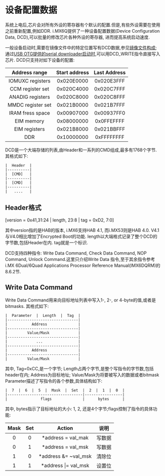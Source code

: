 # 设备配置数据

系统上电后,芯片会对所有外设的寄存器有个默认的配置.但是,有些外设需要在使用之前重新配置,例如DDR.
i.MX6Q提供了一种设备配置数据(Device Configuration Data, DCD),可以批量的修改芯片各种外设的寄存器,
进而提高系统启动速度.	

一般设备启动时,需要在镜像文件中的特定位置写有DCD数据,参见[镜像文件构成](docs/system_boot.md);
通过[USB OTG提供的serial downloader启动时](docs/serial_download_protocol.md),可以用DCD_WRITE指令直接写入芯片.
DCD只支持对如下设备的配置:

|   Address range   |  Start address  |  Last Address  |
|:-----------------:|:---------------:|:--------------:|
| IOMUXC registers  |    0x020E0000   |   0x020E3FFF   |
| CCM register set  |    0x020C4000   |   0x020C7FFF   |
| ANADIG registers  |    0x020C8000   |   0x020C8FFF   |
| MMDC register set |    0x021B0000   |   0x021B7FFF   |
| IRAM fress space  |    0x00907000   |   0x00937FF0   |
| EIM memory        |    0x08000000   |   0x0FFEFFFF   |
| EIM registers     |    0x021B8000   |   0x021BBFFF   |
| DDR               |    0x10000000   |   0xFFFFFFFF   |

DCD是一个大端存储的列表,由Header和一系列的CMD组成,最多有1768个字节.
其格式如下:

	|  Header  |
	|----------|
	|  [CMD]   |
	|----------|
	|  [CMD]   |
	|----------|
	|   ....   |

## Header格式

  [version = 0x41,31:24 | length, 23:8 | tag = 0xD2, 7:0]

其中version指的是HAB的版本, i.MX6支持HAB 4.1, 而i.MX53则是HAB 4.0. V4.1与V4.0相比增加了Encrypted Boot的功能.
length以大端格式记录了整个DCD的字节数,包括Header在内.
tag就是一个标识.

DCD支持四种指令: Write Data Command, Check Data Command, NOP Command, Unlock Command.这里只介绍Write Data
指令,至于其余指令参考i.MX 6Dual/6Quad Applications Processor Reference Manual(IMX6DQRM)的8.6.2节.

## Write Data Command

Write Data Command用来向目标地址列表中写入1-, 2-, or 4-byte的值,或者是bitmasks.
其格式如下:

	|  Parameter  |  Length  |  Tag  |
	|--------------------------------|
	|           Address              |
	|--------------------------------|
	|         Value/Mask             |
	|--------------------------------|
	|             ...                |
	|--------------------------------|
	|           Address              |
	|--------------------------------|
	|         Value/Mask             |

	
其中, Tag=0xCC,是一个字节;
Length占两个字节,是整个写指令的字节数,包括header在内;
Address为目标地址;
Value/Mask为将要被写入的数据或者bitmask
Parameter描述了写指令的各个参数,具体结构如下:

	|  7  |  6  |  5  |  Mask  |  Set  |  2  |  1  |  0  |
	|----------------------------------|-----------------|
	|               flags              |      bytes      |

其中, bytes指示了目标地址的大小: 1, 2, 还是4个字节;flags控制了指令的具体功能:

|  Mask  |  Set  |        Action            |     说明    |
|:------:|:-----:|:------------------------:|-------------|
|   0    |   0   | *address = val_mak       |    写数据   |
|   0    |   1   | *address = val_msk       |    写数据   |
|   1    |   0   | *address &= ~val_msk     |    清除位   |
|   1    |   1   | *address &#124;= val_msk |    设置位   |

